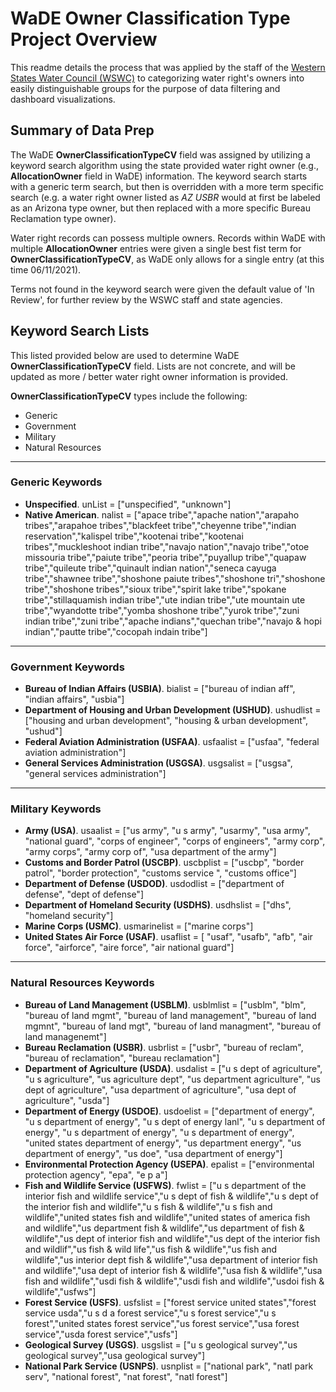 # WaDE Owner Classification Type Project Overview
This readme details the process that was applied by the staff of the [Western States Water Council (WSWC)](http://wade.westernstateswater.org/) to categorizing water right's owners into easily distinguishable groups for the purpose of data filtering and dashboard visualizations.


## Summary of Data Prep
The WaDE **OwnerClassificationTypeCV** field was assigned by utilizing a keyword search algorithm using the state provided water right owner (e.g., **AllocationOwner** field in WaDE) information.  The keyword search starts with a generic term search, but then is overridden with a more term specific search (e.g. a water right owner listed as *AZ USBR* would at first be labeled as an Arizona type owner, but then replaced with a more specific Bureau Reclamation type owner).  

Water right records can possess multiple owners.  Records within WaDE with multiple **AllocationOwner** entries were given a single best fist term for **OwnerClassificationTypeCV**, as WaDE only allows for a single entry (at this time 06/11/2021).  

Terms not found in the keyword search were given the default value of 'In Review', for further review by the WSWC staff and state agencies.



## Keyword Search Lists
This listed provided below are used to determine WaDE **OwnerClassificationTypeCV** field.  Lists are not concrete, and will be updated as more / better water right owner information is provided.  

**OwnerClassificationTypeCV** types include the following:
- Generic
- Government
- Military
- Natural Resources


***
### Generic Keywords
- **Unspecified**. unList = ["unspecified", "unknown"]
- **Native American**. nalist = ["apace tribe","apache nation","arapaho tribes","arapahoe tribes","blackfeet tribe","cheyenne tribe","indian reservation","kalispel tribe","kootenai tribe","kootenai tribes","muckleshoot indian tribe","navajo nation","navajo tribe","otoe missouria tribe","paiute tribe","peoria tribe","puyallup tribe","quapaw tribe","quileute tribe","quinault indian nation","seneca cayuga tribe","shawnee tribe","shoshone paiute tribes","shoshone tri","shoshone tribe","shoshone tribes","sioux tribe","spirit lake tribe","spokane tribe","stillaquamish indian tribe","ute indian tribe","ute mountain ute tribe","wyandotte tribe","yomba shoshone tribe","yurok tribe","zuni indian tribe","zuni tribe","apache indians","quechan tribe","navajo & hopi indian","pautte tribe","cocopah indain tribe"]


***
### Government Keywords
- **Bureau of Indian Affairs (USBIA)**. bialist = ["bureau of indian aff", "indian affairs", "usbia"]
- **Department of Housing and Urban Development (USHUD)**. ushudlist = ["housing and urban development", "housing & urban development", "ushud"]
- **Federal Aviation Administration (USFAA)**. usfaalist = ["usfaa", "federal aviation administration"]
- **General Services Administration (USGSA)**. usgsalist = ["usgsa", "general services administration"]


***
### Military Keywords
- **Army (USA)**. usaalist = ["us army", "u s army", "usarmy", "usa army", "national guard", "corps of engineer", "corps of engineers", "army corp", "army corps", "army corp of", "usa department of the army"]
- **Customs and Border Patrol (USCBP)**. uscbplist = ["uscbp", "border patrol", "border protection", "customs service ", "customs office"]
- **Department of Defense (USDOD)**. usdodlist = ["department of defense", "dept of defense"]
- **Department of Homeland Security (USDHS)**. usdhslist = ["dhs", "homeland security"]
- **Marine Corps (USMC)**. usmarinelist = ["marine corps"]
- **United States Air Force (USAF)**. usaflist = [ "usaf", "usafb", "afb", "air force", "airforce", "aire force", "air national guard"]


***
### Natural Resources Keywords
- **Bureau of Land Management (USBLM)**. usblmlist = ["usblm", "blm", "bureau of land mgmt", "bureau of land management", "bureau of land mgmnt", "bureau of land mgt", "bureau of land managment", "bureau of land managenemt"]
- **Bureau Reclamation (USBR)**. usbrlist = ["usbr", "bureau of reclam", "bureau of reclamation", "bureau reclamation"]
- **Department of Agriculture (USDA)**. usdalist = ["u s  dept of agriculture", "u s agriculture", "us agriculture dept", "us department agriculture", "us dept of agriculture", "usa  department of agriculture", "usa  dept of agriculture", "usda"]
- **Department of Energy (USDOE)**. usdoelist = ["department of energy", "u s department of energy", "u s dept  of energy lanl", "u s  department of energy", "u s  department of energy", "u s department of energy", "united states department of energy", "us department energy", "us department of energy", "us doe", "usa department of energy"]
- **Environmental Protection Agency (USEPA)**. epalist = ["environmental protection agency", "epa", "e p a"]
- **Fish and Wildlife Service (USFWS)**. fwlist = ["u s department of the interior fish and wildlife service","u s dept of fish & wildlife","u s dept of the interior fish and wildlife","u s fish & wildlife","u s fish and wildlife","united states fish and wildlife","united states of america fish and wildlife","us department fish & wildlife","us department of fish & wildlife","us dept of interior fish and wildlife","us dept of the interior fish and wildlif","us fish & wild life","us fish & wildlife","us fish and wildlife","us interior dept fish & wildlife","usa department of interior fish and wildlife","usa dept of interior fish & wildlife","usa fish & wildlife","usa fish and wildlife","usdi fish & wildlife","usdi fish and wildlife","usdoi fish & wildlife","usfws"]
- **Forest Service (USFS)**. usfslist = ["forest service united states","forest service usda","u s d a forest service","u s forest service","u s forest","united states forest service","us forest service","usa forest service","usda forest service","usfs"]
- **Geological Survey (USGS)**. usgslist = ["u s geological survey","us geological survey","usa geological survey"]
- **National Park Service (USNPS)**. usnplist = ["national park", "natl park serv", "national forest", "nat forest", "natl forest"]